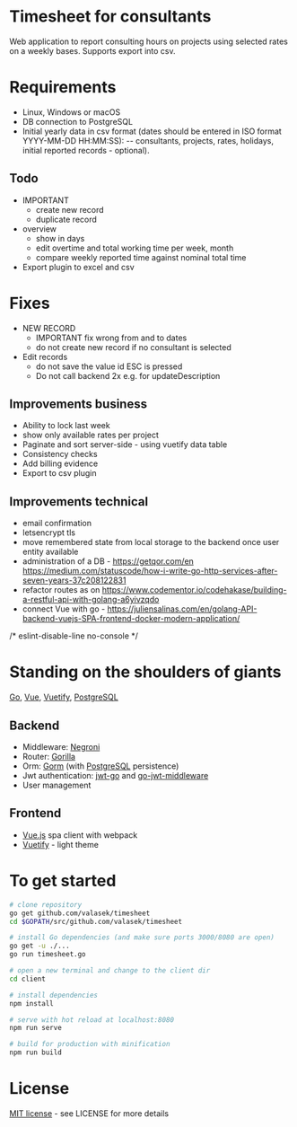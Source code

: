 # Timesheet for consultants

Web application to report consulting hours on projects using selected rates on a weekly bases. Supports export into csv.

# Requirements

- Linux, Windows or macOS
- DB connection to PostgreSQL
- Initial yearly data in csv format (dates should be entered in ISO format YYYY-MM-DD HH:MM:SS):
-- consultants, projects, rates, holidays, initial reported records - optional). 

## Todo

- IMPORTANT
  - create new record
  - duplicate record
- overview
  - show in days
  - edit overtime and total working time per week, month
  - compare weekly reported time against nominal total time
- Export plugin to excel and csv

# Fixes

- NEW RECORD
  - IMPORTANT fix wrong from and to dates
  - do not create new record if no consultant is selected
- Edit records
  - do not save the value id ESC is pressed
  - Do not call backend 2x e.g. for updateDescription 

## Improvements business
- Ability to lock last week
- show only available rates per project
- Paginate and sort server-side - using vuetify data table
- Consistency checks
- Add billing evidence
- Export to csv plugin

## Improvements technical

- email confirmation
- letsencrypt tls
- move remembered state from local storage to the backend once user entity available
- administration of a DB - https://getqor.com/en
https://medium.com/statuscode/how-i-write-go-http-services-after-seven-years-37c208122831
- refactor routes as on https://www.codementor.io/codehakase/building-a-restful-api-with-golang-a6yivzqdo
- connect Vue with go - https://juliensalinas.com/en/golang-API-backend-vuejs-SPA-frontend-docker-modern-application/

/* eslint-disable-line no-console */

# Standing on the shoulders of giants

[Go](https://golang.org/), [Vue](https://vuejs.org/), [Vuetify](https://vuetifyjs.com/en/), [PostgreSQL](https://www.postgresql.org/)

## Backend

- Middleware: [Negroni](https://github.com/urfave/negroni)
- Router: [Gorilla](https://github.com/gorilla/mux)
- Orm: [Gorm](https://github.com/jinzhu/gorm) (with [PostgreSQL](https://www.postgresql.org/) persistence)
- Jwt authentication: [jwt-go](https://github.com/dgrijalva/jwt-go) and [go-jwt-middleware](https://github.com/auth0/go-jwt-middleware)
- User management

## Frontend

- [Vue.js](https://vuejs.org/) spa client with webpack
- [Vuetify](https://vuetifyjs.com/en/) - light theme

# To get started

``` bash
# clone repository
go get github.com/valasek/timesheet
cd $GOPATH/src/github.com/valasek/timesheet

# install Go dependencies (and make sure ports 3000/8080 are open)
go get -u ./... 
go run timesheet.go

# open a new terminal and change to the client dir
cd client

# install dependencies
npm install

# serve with hot reload at localhost:8080
npm run serve

# build for production with minification
npm run build
```

# License

[MIT license](./LICENSE.md) - see LICENSE for more details